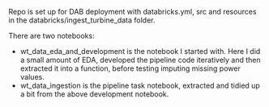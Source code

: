 Repo is set up for DAB deployment with databricks.yml, src and resources in the databricks/ingest_turbine_data folder.

There are two notebooks:
* wt_data_eda_and_development is the notebook I started with. Here I did a small amount of EDA, developed the pipeline code iteratively and then extracted it into a function, before testing imputing missing power values.
* wt_data_ingestion is the pipeline task notebook, extracted and tidied up a bit from the above development notebook.